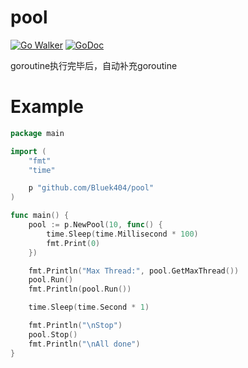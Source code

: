 # pool

[![Go Walker](https://img.shields.io/badge/Go%20Walker-API%20Documentation-green.svg?style=flat)](https://gowalker.org/github.com/Bluek404/pool)
[![GoDoc](https://img.shields.io/badge/GoDoc-API%20Documentation-blue.svg?style=flat)](http://godoc.org/github.com/Bluek404/pool)

goroutine执行完毕后，自动补充goroutine

# Example

```go
package main

import (
	"fmt"
	"time"

	p "github.com/Bluek404/pool"
)

func main() {
	pool := p.NewPool(10, func() {
		time.Sleep(time.Millisecond * 100)
		fmt.Print(0)
	})

	fmt.Println("Max Thread:", pool.GetMaxThread())
	pool.Run()
	fmt.Println(pool.Run())

	time.Sleep(time.Second * 1)

	fmt.Println("\nStop")
	pool.Stop()
	fmt.Println("\nAll done")
}
```